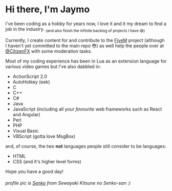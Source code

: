# Hi there, I'm Jaymo
I've been coding as a hobby for years now, I love it and it my dream to find a job in the industry. <sub>(and also finish the infinite backlog of projects I have 😅)</sub>

Currently, I create content for and contribute to the [FiveM](https://fivem.net/) project (although I haven't yet committed to the main repo 😳) as well help the people over at [@CitizenFX](https://github.com/citizenfx) with some moderation tasks.

Most of my coding experience has been in Lua as an extension language for various video games but I've also dabbled in:
- ActionScript 2.0
- AutoHotkey (eek)
- C
- C++
- C#
- Java
- JavaScript (including all your *favourite* web frameworks such as React and Angular)
- Perl
- PHP
- Visual Basic
- VBScript (gotta love MsgBox)

and, of course, the two **not** languages people still consider to be languages:
- HTML
- CSS (and it's higher level forms)

Hope you have a good day!

###### profile pic is [<ins>Senko</ins>](https://i.ibb.co/1KRgR6m/t-pose-senko.png) from Sewayaki Kitsune no Senko-san :)
<!--
**jaymo1011/jaymo1011** is a ✨ _special_ ✨ repository because its `README.md` (this file) appears on your GitHub profile.
-->
